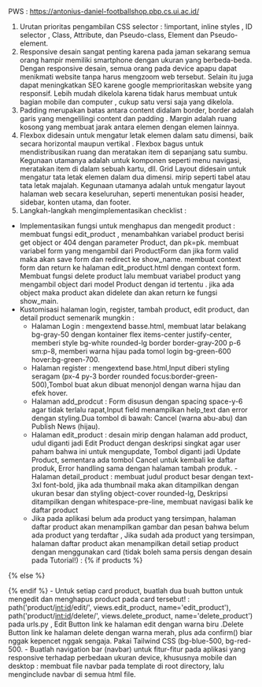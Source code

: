 PWS : https://antonius-daniel-footballshop.pbp.cs.ui.ac.id/

1. Urutan prioritas pengambilan CSS selector : !important, inline styles , ID selector , Class, Attribute, dan Pseudo-class, Element dan Pseudo-element.
2. Responsive desain sangat penting karena pada jaman sekarang semua orang hampir memiliki smartphone dengan ukuran yang berbeda-beda. Dengan responsive desain, semua orang pada device apapu dapat menikmati website tanpa harus mengzoom web tersebut. Selain itu juga dapat meningkatkan SEO karene google memprioritaskan website yang responsif. Lebih mudah dikelola karena tidak harus membuat untuk bagian mobile dan computer , cukup satu versi saja yang dikelola.
3. Padding merupakan batas antara content didalam border, border adalah garis yang mengelilingi content dan padding . Margin adalah ruang kosong yang membuat jarak antara elemen dengan elemen lainnya.
4. Flexbox  didesain untuk mengatur  letak elemen dalam satu dimensi, baik secara horizontal  maupun vertikal . Flexbox bagus untuk mendistribusikan ruang dan meratakan item di sepanjang satu sumbu. Kegunaan utamanya adalah untuk komponen seperti menu navigasi, meratakan item di dalam sebuah kartu, dll. Grid Layout didesain untuk mengatur tata letak elemen dalam dua dimensi. mirip seperti tabel atau tata letak majalah. Kegunaan utamanya adalah untuk mengatur layout halaman web secara keseluruhan, seperti menentukan posisi header, sidebar, konten utama, dan footer.
5. Langkah-langkah mengimplementasikan checklist :
 - Implementasikan fungsi untuk menghapus dan mengedit product : membuat fungsi edit_product , menambahkan variabel product berisi get object or 404 dengan parameter Product, dan pk=pk. membuat variabel form yang mengambil dari ProductForm dan jika form valid maka akan save form dan redirect ke show_name. membuat context form dan return ke halaman edit_product.html dengan context form. Membuat fungsi delete product lalu membuat variabel product yang mengambil object dari model Product dengan id tertentu . jika ada object maka product akan didelete dan akan return ke fungsi show_main.
 - Kustomisasi halaman login, register, tambah product, edit product, dan detail product semenarik mungkin :
    - Halaman Login : mengextend basse.html, membuat latar belakang bg-gray-50 dengan kontainer flex items-center justify-center, memberi style bg-white rounded-lg border border-gray-200 p-6 sm:p-8, memberi warna hijau pada tomol login bg-green-600 hover:bg-green-700.
    - Halaman register : mengextend base.html,Input diberi styling seragam (px-4 py-3 border rounded focus:border-green-500),Tombol buat akun dibuat menonjol dengan warna hijau dan efek hover.
    - Halaman add_prodcut : Form disusun dengan spacing space-y-6 agar tidak terlalu rapat,Input field menampilkan help_text dan error dengan styling.Dua tombol di bawah: Cancel (warna abu-abu) dan Publish News (hijau).
    - Halaman edit_product : desain mirip dengan halaman add product, udul diganti jadi Edit Product dengan deskripsi singkat agar user paham bahwa ini untuk mengupdate, Tombol diganti jadi Update Product, sementara ada tombol Cancel untuk kembali ke daftar produk, Error handling sama dengan halaman tambah produk.
    -Halaman  detail_product : membuat judul product besar dengan text-3xl font-bold, jika ada thumbnail maka akan ditampilkan dengan ukuran besar dan styling object-cover rounded-lg, Deskripsi ditampilkan dengan whitespace-pre-line, membuat navigasi balik ke daftar product 
    - Jika pada aplikasi belum ada product yang tersimpan, halaman daftar product akan menampilkan gambar dan pesan bahwa belum ada product yang terdaftar , Jika sudah ada product yang tersimpan, halaman daftar product akan menampilkan detail setiap product dengan menggunakan card (tidak boleh sama persis dengan desain pada Tutorial!) : 
    {% if products %}
   <!-- tampilkan daftar produk -->
{% else %}
   <!-- tampilkan pesan kosong -->
{% endif %}
    - Untuk setiap card product, buatlah dua buah button untuk mengedit dan menghapus product pada card tersebut! : path('product/<int:id>/edit/', views.edit_product, name='edit_product'),
    path('product/<int:id>/delete/', views.delete_product, name='delete_product') pada urls.py , Edit Button link ke halaman edit dengan warna biru .Delete Button link ke halaman delete dengan warna merah, plus ada confirm() biar nggak kepencet nggak sengaja. Pakai Tailwind CSS (bg-blue-500, bg-red-500.
    -  Buatlah navigation bar (navbar) untuk fitur-fitur pada aplikasi yang responsive terhadap perbedaan ukuran device, khususnya mobile dan desktop : membuat file navbar pada template di root directory, lalu menginclude navbar di semua html file.
